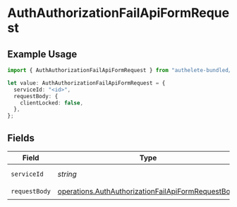 # AuthAuthorizationFailApiFormRequest

## Example Usage

```typescript
import { AuthAuthorizationFailApiFormRequest } from "authelete-bundled/models/operations";

let value: AuthAuthorizationFailApiFormRequest = {
  serviceId: "<id>",
  requestBody: {
    clientLocked: false,
  },
};
```

## Fields

| Field                                                                                                                    | Type                                                                                                                     | Required                                                                                                                 | Description                                                                                                              |
| ------------------------------------------------------------------------------------------------------------------------ | ------------------------------------------------------------------------------------------------------------------------ | ------------------------------------------------------------------------------------------------------------------------ | ------------------------------------------------------------------------------------------------------------------------ |
| `serviceId`                                                                                                              | *string*                                                                                                                 | :heavy_check_mark:                                                                                                       | A service ID.                                                                                                            |
| `requestBody`                                                                                                            | [operations.AuthAuthorizationFailApiFormRequestBody](../../models/operations/authauthorizationfailapiformrequestbody.md) | :heavy_check_mark:                                                                                                       | N/A                                                                                                                      |